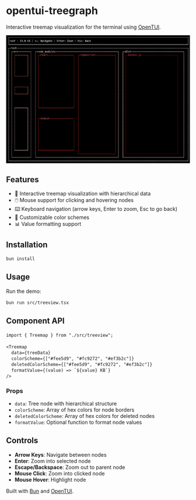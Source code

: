 # opentui-treegraph

Interactive treemap visualization for the terminal using [OpenTUI](https://github.com/sst/opentui).

![Screenshot](Screenshot%202025-10-06%20at%2014.16.01.png)

## Features

- 🎨 Interactive treemap visualization with hierarchical data
- 🖱️ Mouse support for clicking and hovering nodes
- ⌨️ Keyboard navigation (arrow keys, Enter to zoom, Esc to go back)
- 🎯 Customizable color schemes
- 📊 Value formatting support

## Installation

```bash
bun install
```

## Usage

Run the demo:

```bash
bun run src/treeview.tsx
```

## Component API

```tsx
import { Treemap } from "./src/treeview";

<Treemap
  data={treeData}
  colorScheme={["#fee5d9", "#fc9272", "#ef3b2c"]}
  deletedColorScheme={["#fee5d9", "#fc9272", "#ef3b2c"]}
  formatValue={(value) => `${value} KB`}
/>
```

### Props

- `data`: Tree node with hierarchical structure
- `colorScheme`: Array of hex colors for node borders
- `deletedColorScheme`: Array of hex colors for deleted nodes
- `formatValue`: Optional function to format node values

## Controls

- **Arrow Keys**: Navigate between nodes
- **Enter**: Zoom into selected node
- **Escape/Backspace**: Zoom out to parent node
- **Mouse Click**: Zoom into clicked node
- **Mouse Hover**: Highlight node

Built with [Bun](https://bun.sh) and [OpenTUI](https://github.com/sst/opentui).
